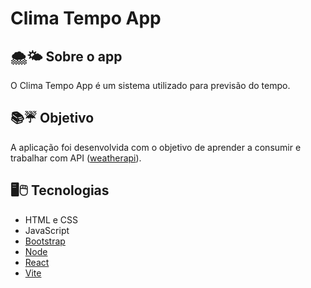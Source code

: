 # Clima Tempo App

## 🌨️🌤️ Sobre o app

O Clima Tempo App é um sistema utilizado para previsão do tempo.

## 📚☔ Objetivo

A aplicação foi desenvolvida com o objetivo de aprender a consumir e trabalhar com API ([weatherapi](https://www.weatherapi.com/)).

## 	🖥️🖱️ Tecnologias

- HTML e CSS
- JavaScript
- [Bootstrap](https://getbootstrap.com/)
- [Node](https://nodejs.org/en/)
- [React](https://pt-br.reactjs.org/)
- [Vite](https://vitejs.dev/)

